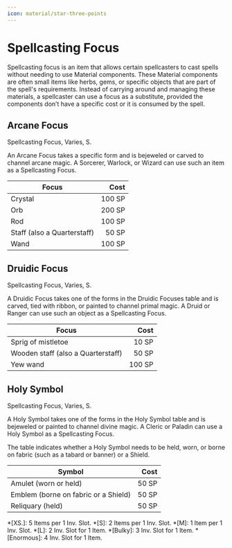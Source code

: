 ```yaml
---
icon: material/star-three-points
---
```


# Spellcasting Focus

Spellcasting focus is an item that allows certain spellcasters to cast spells without needing to use Material components. These Material components are often small items like herbs, gems, or specific objects that are part of the spell's requirements. Instead of carrying around and managing these materials, a spellcaster can use a focus as a substitute, provided the components don’t have a specific cost or it is consumed by the spell.

## Arcane Focus

Spellcasting Focus, Varies, S.

An Arcane Focus takes a specific form and is bejeweled or carved to channel arcane magic. A Sorcerer, Warlock, or Wizard can use such an item as a Spellcasting Focus.

| Focus | Cost |
|---|--:|
| Crystal | 100 SP |
| Orb | 200 SP |
| Rod | 100 SP |
| Staff (also a Quarterstaff) | 50 SP |
| Wand | 100 SP |

## Druidic Focus

Spellcasting Focus, Varies, S.

A Druidic Focus takes one of the forms in the Druidic Focuses table and is carved, tied with ribbon, or painted to channel primal magic. A Druid or Ranger can use such an object as a Spellcasting Focus.

| Focus | Cost |
|---|--:|
| Sprig of mistletoe | 10 SP |
| Wooden staff (also a Quarterstaff) | 50 SP |
| Yew wand | 100 SP |

## Holy Symbol

Spellcasting Focus, Varies, S.

A Holy Symbol takes one of the forms in the Holy Symbol table and is bejeweled or painted to channel divine magic. A Cleric or Paladin can use a Holy Symbol as a Spellcasting Focus.

The table indicates whether a Holy Symbol needs to be held, worn, or borne on fabric (such as a tabard or banner) or a Shield.

| Symbol | Cost |
|---|--:|
| Amulet (worn or held) | 50 SP |
| Emblem (borne on fabric or a Shield) | 50 SP |
| Reliquary (held) | 50 SP |

*[XS.]: 5 Items per 1 Inv. Slot.
*[S]: 2 Items per 1 Inv. Slot.
*[M]: 1 Item per 1 Inv. Slot.
*[L]: 2 Inv. Slot for 1 Item.
*[Bulky]: 3 Inv. Slot for 1 Item.
*[Enormous]: 4 Inv. Slot for 1 Item.